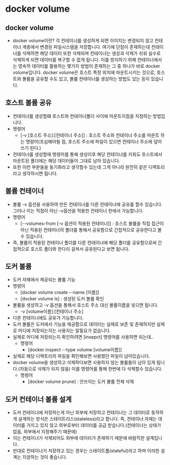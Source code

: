# docker volume

## docker volume
- docker volume이란? 각 컨테이너를 생성하게 되면 이미지는 변경되지 않고 컨테이너 계층에서 변경된 파일시스템을 저장합니다. 여기에 단점이 존재하는데 컨테이너를 삭제하면 해당 데이터 또한 삭제되며 컨테이너는 생성과 삭제가 쉬워 실수로 삭제하게 되면 데이터를 복구할 수 없게 됩니다. 이를 방지하기 위해 컨테이너에서는 영속적 데이터를 활용하는 몇가지 방법이 존재하는 그 중 하나가 바로 docker volume입니다. docker volume은 호스트 특정 위치에 마운트시키는 것으로, 호스트와 볼륨을 공유할 수도 있고, 볼륨 컨테이너를 생성하는 방법도 있는 등이 있습니다.

## 호스트 볼륨 공유
- 컨테이너를 생성할떄 호스트와 컨테이너폴더 사이에 마운트지점을 지정하는 방법입니다.
- 명령어
    - [-v [호스트 주소]:[컨테이너 주소]] : 호스트 주소와 컨테이너 주소를 마운트 하는 명령어(조심해야될 점, 호스트 주소에 파일이 있으면 컨테이너 주소에 덮어쓰기 된다.)
- 컨테이너를 생성할때 명령어를 통해 생성이후 해당 컨테이너를 지워도 호스트에서 마운트된 폴더에는 해당 데이터들이 그대로 남아 있습니다.
- 또한 이런 부분들을 동기화라고 생각할수 있는데 그게 아니라 완전히 같은 디렉토리라고 생각하시면 됩니다.

## 볼륨 컨테이너 
- 볼륨 -v 옵션을 사용하여 만든 컨테이너를 다른 컨테이너에 공유를 할수 있습니다. 그러나 이는 직접이 아닌 -v옵션을 적용한 컨테이너 한에서 가능합니다.
- 명령어
    - [--volumes-from [-v 옵션이 적용된 컨테이너]] : 호스트 볼륨을 직접 접근이 아닌 적용된 컨테이너의 폴더를 통해서 공유함으로 간접적으로 공유한다고 볼수 있습니다.
- 즉, 볼륨이 적용된 컨테이너 폴더를 다른 컨테이너에 해당 폴더를 공유함으로써 간접적으로 호스트 폴더와 한다리 걸쳐서 공유된다고 보면 됩니다.

## 도커 볼륨
- 도커 자체에서 제공되는 볼륨 기능
- 명령어
    - [docker volume create --name [이름]]
    - [docker volume ls] : 생성된 도커 볼륨 확인
- 볼륨을 생성하고 -v 옵션을 통해서 호스트 주소 대신 볼륨이름을 넣으면 됩니다.
    - -v [volume이름]:[컨테이너 주소]
- 다른 컨테이너에도 공유가 가능합니다.
- 도커 볼륨은 도커에서 기능을 제공함으로 데이터는 실제로 보존 및 존재하지만 실제로 어디에 저장되는지는 사용자는 알필요가 없습니다.
- 실제로 어디에 저장되는지 확인하려면 [insepct] 명령어를 사용하면 되는데..
    - 명령어
        - [docker inspect --type volume [volume이름]]
- 실제로 해당 디렉토리의 파일을 확인해보면 사용했던 파일이 남아있습니다. 
- docker volume을 생성하고 삭제하다보면 사용하지 않는 볼륨들이 남아 있게 됩니다.(자동으로 삭제가 되지 않음) 이를 명령어를 통해 한번에 다 삭제할수 있습니다.
    - 명령어
        - [docker volume prune] : 안쓰이는 도커 볼륨 전체 삭제

## 도커 컨테이너 볼륨 설계
- 도커 컨테이너에 저장하는게 아닌 외부에 저장하고 컨테이너는 그 데이터로 동작하게 설계하는 방식은 스테이트리스(stateless)라고 합니다. 즉, 컨테이너 자체는 데이터를 가지고 있지 않고 외부로부터 데이터를 공급 받습니다.(컨테이너는 상태가 없음, 외부에서 지정해주기 때문에)
- 이는 컨테이너가 삭제되어도 외부에 데이터가 존재하기 때문에 바람직한 설계입니다.
- 반대로 컨테이너가 저장하고 있는 경우는 스테이트풀(stateful)라고 하며 이러한 설계는 지양하는 것이 좋습니다.

